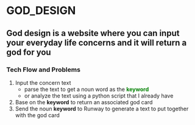 # GOD_DESIGN
<h2>God design is a website where you can input your everyday life concerns and it will return a god for you</h2>

<h3>Tech Flow and Problems</h3>
<p>
<ol><li>Input the concern text
  <ul><li>parse the text to get a noun word as the <font color="green"><b>keyword</b></font></li><li>or analyze the text using a python script that I already have</li></ul></li>
  
  <li>Base on the <b>keyword</b> to return an associated god card</li>
  <li>Send  the noun <b>keyword</b> to Runway to generate a text to put together with the god card</li>
  
  </ol>
  </p>
